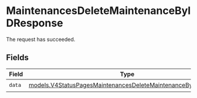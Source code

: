 # MaintenancesDeleteMaintenanceByIDResponse

The request has succeeded.


## Fields

| Field                                                                                                                                | Type                                                                                                                                 | Required                                                                                                                             | Description                                                                                                                          |
| ------------------------------------------------------------------------------------------------------------------------------------ | ------------------------------------------------------------------------------------------------------------------------------------ | ------------------------------------------------------------------------------------------------------------------------------------ | ------------------------------------------------------------------------------------------------------------------------------------ |
| `data`                                                                                                                               | [models.V4StatusPagesMaintenancesDeleteMaintenanceByIDResponse](../models/v4statuspagesmaintenancesdeletemaintenancebyidresponse.md) | :heavy_check_mark:                                                                                                                   | N/A                                                                                                                                  |